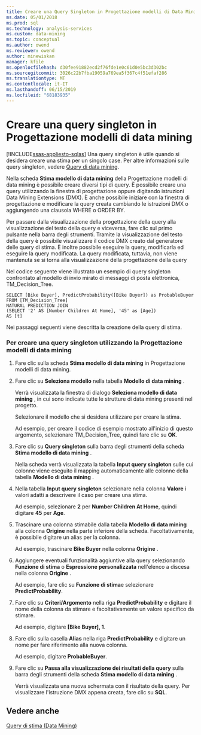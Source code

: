 ```yaml
---
title: Creare una Query Singleton in Progettazione modelli di Data Mining | Microsoft Docs
ms.date: 05/01/2018
ms.prod: sql
ms.technology: analysis-services
ms.custom: data-mining
ms.topic: conceptual
ms.author: owend
ms.reviewer: owend
author: minewiskan
manager: kfile
ms.openlocfilehash: d30fee91882ecd2f76fde1e0c61d0e5bc3d302bc
ms.sourcegitcommit: 3026c22b7fba19059a769ea5f367c4f51efaf286
ms.translationtype: MT
ms.contentlocale: it-IT
ms.lasthandoff: 06/15/2019
ms.locfileid: "68183935"
---
```

# <a name="create-a-singleton-query-in-the-data-mining-designer"></a>Creare una query singleton in Progettazione modelli di data mining
[!INCLUDE[ssas-appliesto-sqlas](../../includes/ssas-appliesto-sqlas.md)]
  Una query singleton è utile quando si desidera creare una stima per un singolo case. Per altre informazioni sulle query singleton, vedere [Query di data mining](../../analysis-services/data-mining/data-mining-queries.md).  
  
 Nella scheda **Stima modello di data mining** della Progettazione modelli di data mining è possibile creare diversi tipi di query. È possibile creare una query utilizzando la finestra di progettazione oppure digitando istruzioni Data Mining Extensions (DMX). È anche possibile iniziare con la finestra di progettazione e modificare la query creata cambiando le istruzioni DMX o aggiungendo una clausola WHERE o ORDER BY.  
  
 Per passare dalla visualizzazione della progettazione della query alla visualizzazione del testo della query e viceversa, fare clic sul primo pulsante nella barra degli strumenti. Tramite la visualizzazione del testo della query è possibile visualizzare il codice DMX creato dal generatore delle query di stima. È inoltre possibile eseguire la query, modificarla ed eseguire la query modificata. La query modificata, tuttavia, non viene mantenuta se si torna alla visualizzazione della progettazione della query  
  
 Nel codice seguente viene illustrato un esempio di query singleton confrontato al modello di invio mirato di messaggi di posta elettronica, TM_Decision_Tree.  
  
```  
SELECT [Bike Buyer], PredictProbability([Bike Buyer]) as ProbableBuyer  
FROM [TM_Decision_Tree]  
NATURAL PREDICTION JOIN  
(SELECT '2' AS [Number Children At Home], '45' as [Age])  
AS [t]  
```  
  
 Nei passaggi seguenti viene descritta la creazione della query di stima.  
  
### <a name="to-create-a-singleton-query-by-using-the-data-mining-designer"></a>Per creare una query singleton utilizzando la Progettazione modelli di data mining  
  
1.  Fare clic sulla scheda **Stima modello di data mining** in Progettazione modelli di data mining.  
  
2.  Fare clic su **Seleziona modello** nella tabella **Modello di data mining** .  
  
     Verrà visualizzata la finestra di dialogo **Seleziona modello di data mining** , in cui sono indicate tutte le strutture di data mining presenti nel progetto.  
  
     Selezionare il modello che si desidera utilizzare per creare la stima.  
  
     Ad esempio, per creare il codice di esempio mostrato all'inizio di questo argomento, selezionare TM_Decision_Tree, quindi fare clic su **OK**.  
  
3.  Fare clic su **Query singleton** sulla barra degli strumenti della scheda **Stima modello di data mining** .  
  
     Nella scheda verrà visualizzata la tabella **Input query singleton** sulle cui colonne viene eseguito il mapping automaticamente alle colonne della tabella **Modello di data mining** .  
  
4.  Nella tabella **Input query singleton** selezionare nella colonna **Valore** i valori adatti a descrivere il caso per creare una stima.  
  
     Ad esempio, selezionare **2** per **Number Children At Home**, quindi digitare **45** per **Age**.  
  
5.  Trascinare una colonna stimabile dalla tabella **Modello di data mining** alla colonna **Origine** nella parte inferiore della scheda. Facoltativamente, è possibile digitare un alias per la colonna.  
  
     Ad esempio, trascinare **Bike Buyer** nella colonna **Origine** .  
  
6.  Aggiungere eventuali funzionalità aggiuntive alla query selezionando **Funzione di stima** o **Espressione personalizzata** nell'elenco a discesa nella colonna **Origine** .  
  
     Ad esempio, fare clic su **Funzione di stima**e selezionare **PredictProbability**.  
  
7.  Fare clic su **Criteri/Argomento** nella riga **PredictProbability** e digitare il nome della colonna da stimare e facoltativamente un valore specifico da stimare.  
  
     Ad esempio, digitare **[Bike Buyer], 1**.  
  
8.  Fare clic sulla casella **Alias** nella riga **PredictProbability** e digitare un nome per fare riferimento alla nuova colonna.  
  
     Ad esempio, digitare **ProbableBuyer**.  
  
9. Fare clic su **Passa alla visualizzazione dei risultati della query** sulla barra degli strumenti della scheda **Stima modello di data mining** .  
  
     Verrà visualizzata una nuova schermata con il risultato della query. Per visualizzare l'istruzione DMX appena creata, fare clic su **SQL**.  
  
## <a name="see-also"></a>Vedere anche  
 [Query di stima &#40;Data Mining&#41;](../../analysis-services/data-mining/prediction-queries-data-mining.md)  
  
  
